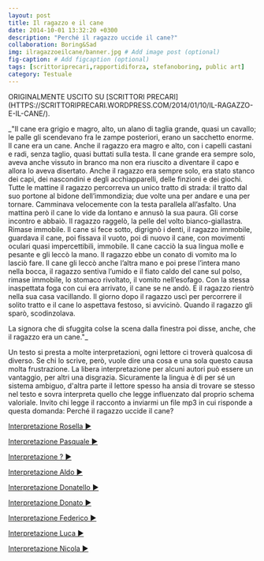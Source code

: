 ```yaml
---
layout: post
title: Il ragazzo e il cane
date: 2014-10-01 13:32:20 +0300
description: "Perché il ragazzo uccide il cane?"
collaboration: Boring&Sad
img: ilragazzoeilcane/banner.jpg # Add image post (optional)
fig-caption: # Add figcaption (optional)
tags: [scrittoriprecari,rapportidiforza, stefanoboring, public art]
category: Testuale
---
```


<span style="text-transform: uppercase">
Originalmente uscito su [Scrittori Precari](https://scrittoriprecari.wordpress.com/2014/01/10/il-ragazzo-e-il-cane/).
</span>

_"Il cane era grigio e magro, alto, un alano di taglia grande, quasi un cavallo; le palle gli scendevano fra le zampe posteriori, erano un sacchetto enorme. Il cane era un cane. Anche il ragazzo era magro e alto, con i capelli castani e radi, senza taglio, quasi buttati sulla testa.
Il cane grande era sempre solo, aveva anche vissuto in branco ma non era riuscito a diventare il capo e allora lo aveva disertato. Anche il ragazzo era sempre solo, era stato stanco dei capi, dei nascondini e degli acchiapparelli, delle finzioni e dei giochi.
Tutte le mattine il ragazzo percorreva un unico tratto di strada: il tratto dal suo portone al bidone dell’immondizia; due volte una per andare e una per tornare. Camminava velocemente con la testa parallela all’asfalto.
Una mattina però il cane lo vide da lontano e annusò la sua paura. Gli corse incontro e abbaiò. Il ragazzo raggelò, la pelle del volto bianco-giallastra. Rimase immobile. Il cane si fece sotto, digrignò i denti, il ragazzo immobile, guardava il cane, poi fissava il vuoto, poi di nuovo il cane, con movimenti oculari quasi impercettibili, immobile. Il cane cacciò la sua lingua molle e pesante e gli leccò la mano. Il ragazzo ebbe un conato di vomito ma lo lasciò fare. Il cane gli leccò anche l’altra mano e poi prese l’intera mano nella bocca, il ragazzo sentiva l’umido e il fiato caldo del cane sul polso, rimase immobile, lo stomaco rivoltato, il vomito nell’esofago.
Con la stessa inaspettata foga con cui era arrivato, il cane se ne andò. E il ragazzo rientrò nella sua casa vacillando. Il giorno dopo il ragazzo uscì per percorrere il solito tratto e il cane lo aspettava festoso, si avvicinò.
Quando il ragazzo gli sparò, scodinzolava.

La signora che di sfuggita colse la scena dalla finestra poi disse, anche, che il ragazzo era un cane."_




Un testo si presta a molte interpretazioni, ogni lettore ci troverà qualcosa di diverso. Se chi lo scrive, però, vuole dire una cosa e una sola questo causa molta frustrazione. La libera interpretazione per alcuni autori può essere un vantaggio, per altri una disgrazia. Sicuramente la lingua è di per sé un sistema ambiguo, d'altra parte il lettore spesso ha ansia di trovare se stesso nel testo e sovra interpreta quello che legge influenzato dal proprio schema valoriale.
Invito chi legge il racconto a inviarmi un file mp3 in cui risponde a questa domanda: Perché il ragazzo uccide il cane?

[Interpretazione Rosella ▶](https://files.fm/f/eehvf2wd4)

[Interpretazione Pasquale ▶](https://files.fm/f/kf3uaq7f6)

[Interpretazione ? ▶](https://files.fm/f/9cbcbbdss)

[Interpretazione Aldo ▶](https://files.fm/f/cfx8f85eq)

[Interpretazione Donatello ▶](https://files.fm/f/gg9549ncy)

[Interpretazione Donato ▶](https://files.fm/f/ec4yb6tmu)

[Interpretazione Federico ▶](https://files.fm/f/ty5gqfgex)

[Interpretazione Luca ▶](https://files.fm/f/u3f5mqx7p)

[Interpretazione Nicola ▶](https://files.fm/f/86ukg557v)
